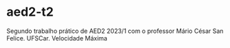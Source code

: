 # aed2-t2

Segundo trabalho prático de AED2 2023/1 com o professor Mário César San Felice. UFSCar. Velocidade Máxima